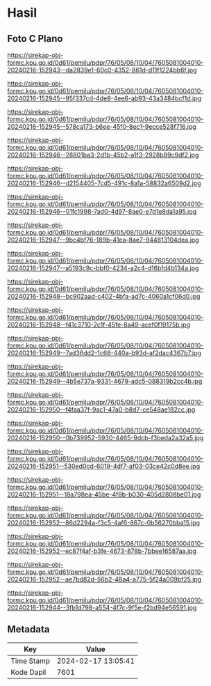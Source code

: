 # Hasil

## Foto C Plano

https://sirekap-obj-formc.kpu.go.id/0d61/pemilu/pdpr/76/05/08/10/04/7605081004010-20240216-152943--da2839e1-60c0-4352-861d-d11f1224bb6f.jpg

https://sirekap-obj-formc.kpu.go.id/0d61/pemilu/pdpr/76/05/08/10/04/7605081004010-20240216-152945--95f337cd-4de8-4ee6-ab93-43a3484bcf1d.jpg

https://sirekap-obj-formc.kpu.go.id/0d61/pemilu/pdpr/76/05/08/10/04/7605081004010-20240216-152945--578ca173-b6ee-45f0-8ec1-9ecce528f716.jpg

https://sirekap-obj-formc.kpu.go.id/0d61/pemilu/pdpr/76/05/08/10/04/7605081004010-20240216-152946--28801ba3-2d1b-45b2-a1f3-2928b99c9df2.jpg

https://sirekap-obj-formc.kpu.go.id/0d61/pemilu/pdpr/76/05/08/10/04/7605081004010-20240216-152946--d2154405-7cd5-491c-8a1a-58832a6509d2.jpg

https://sirekap-obj-formc.kpu.go.id/0d61/pemilu/pdpr/76/05/08/10/04/7605081004010-20240216-152946--01fc1998-7ad0-4d97-8ae0-e7d1e8da1a95.jpg

https://sirekap-obj-formc.kpu.go.id/0d61/pemilu/pdpr/76/05/08/10/04/7605081004010-20240216-152947--9bc4bf76-189b-41ea-8ae7-944813104dea.jpg

https://sirekap-obj-formc.kpu.go.id/0d61/pemilu/pdpr/76/05/08/10/04/7605081004010-20240216-152947--a5193c9c-bbf0-4234-a2c4-d16bfd4b134a.jpg

https://sirekap-obj-formc.kpu.go.id/0d61/pemilu/pdpr/76/05/08/10/04/7605081004010-20240216-152948--bc902aad-c402-4bfa-ad7c-4060a1cf06d0.jpg

https://sirekap-obj-formc.kpu.go.id/0d61/pemilu/pdpr/76/05/08/10/04/7605081004010-20240216-152948--f41c3710-2c1f-45fe-8a49-acef0f19175b.jpg

https://sirekap-obj-formc.kpu.go.id/0d61/pemilu/pdpr/76/05/08/10/04/7605081004010-20240216-152949--7ad36dd2-1c68-440a-b93d-af2dac4367b7.jpg

https://sirekap-obj-formc.kpu.go.id/0d61/pemilu/pdpr/76/05/08/10/04/7605081004010-20240216-152949--4b5e737a-9331-4679-adc5-088319b2cc4b.jpg

https://sirekap-obj-formc.kpu.go.id/0d61/pemilu/pdpr/76/05/08/10/04/7605081004010-20240216-152950--f4faa37f-9ac1-47a0-b8d7-ce548ae182cc.jpg

https://sirekap-obj-formc.kpu.go.id/0d61/pemilu/pdpr/76/05/08/10/04/7605081004010-20240216-152950--0b739952-5930-4465-9dcb-f3beda2a32a5.jpg

https://sirekap-obj-formc.kpu.go.id/0d61/pemilu/pdpr/76/05/08/10/04/7605081004010-20240216-152951--530ed0cd-6019-4df7-af03-03ce42c0d8ee.jpg

https://sirekap-obj-formc.kpu.go.id/0d61/pemilu/pdpr/76/05/08/10/04/7605081004010-20240216-152951--18a798ea-45be-4f8b-b030-405d2808be01.jpg

https://sirekap-obj-formc.kpu.go.id/0d61/pemilu/pdpr/76/05/08/10/04/7605081004010-20240216-152952--86d2294a-f3c5-4af6-867c-0b56270bba15.jpg

https://sirekap-obj-formc.kpu.go.id/0d61/pemilu/pdpr/76/05/08/10/04/7605081004010-20240216-152952--ec87f4af-b3fe-4673-878b-7bbee16587aa.jpg

https://sirekap-obj-formc.kpu.go.id/0d61/pemilu/pdpr/76/05/08/10/04/7605081004010-20240216-152952--ae7bd82d-56b2-48a4-a775-5f24a009bf25.jpg

https://sirekap-obj-formc.kpu.go.id/0d61/pemilu/pdpr/76/05/08/10/04/7605081004010-20240216-152944--3fb1d798-a554-4f7c-9f5e-f2bd94e56591.jpg


## Metadata

| Key        | Value               |
| ---------- | ------------------- |
| Time Stamp | 2024-02-17 13:05:41 |
| Kode Dapil | 7601                |



